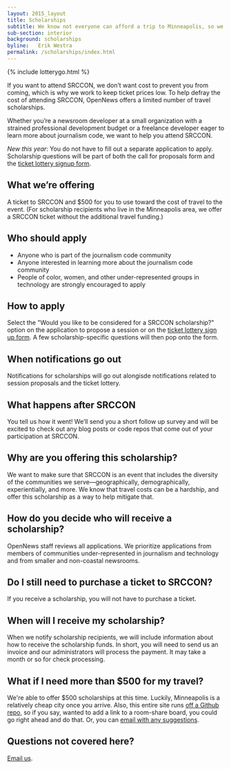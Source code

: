 ```yaml
---
layout: 2015_layout
title: Scholarships
subtitle: We know not everyone can afford a trip to Minneapolis, so we offer a limited number of travel scholarships to help you make it to SRCCON.
sub-section: interior
background: scholarships
byline:   Erik Westra
permalink: /scholarships/index.html
---
```

{% include lotterygo.html %}

If you want to attend SRCCON, we don&rsquo;t want cost to prevent you from coming, which is why we work to keep ticket prices low. To help defray the cost of attending SRCCON, OpenNews offers a limited number of travel scholarships.

Whether you&rsquo;re a newsroom developer at a small organization with a strained professional development budget or a freelance developer eager to learn more about journalism code, we want to help you attend SRCCON.

*New this year*: You do not have to fill out a separate application to apply. Scholarship questions will be part of both the call for proposals form and the [ticket lottery signup form](/lottery).

## What we&rsquo;re offering
A ticket to SRCCON and $500 for you to use toward the cost of travel to the event. (For scholarship recipients who live in the Minneapolis area, we offer a SRCCON ticket without the additional travel funding.)

## Who should apply
* Anyone who is part of the journalism code community
* Anyone interested in learning more about the journalism code community
* People of color, women, and other under-represented groups in technology are strongly encouraged to apply

## How to apply
Select the "Would you like to be considered for a SRCCON scholarship?" option on the application to propose a session or on the [ticket lottery sign up form](/lottery). A few scholarship-specific questions will then pop onto the form.

## When notifications go out
Notifications for scholarships will go out alongisde notifications related to session proposals and the ticket lottery.

## What happens after SRCCON
You tell us how it went! We&rsquo;ll send you a short follow up survey and will be excited to check out any blog posts or code repos that come out of your participation at SRCCON.

## Why are you offering this scholarship?
We want to make sure that SRCCON is an event that includes the diversity of the communities we serve&mdash;geographically, demographically, experientially, and more. We know that travel costs can be a hardship, and offer this scholarship as a way to help mitigate that.

## How do you decide who will receive a scholarship?
OpenNews staff reviews all applications. We prioritize applications from members of communities under-represented in journalism and technology and from smaller and non-coastal newsrooms.

## Do I still need to purchase a ticket to SRCCON?
If you receive a scholarship, you will not have to purchase a ticket.

## When will I receive my scholarship?
When we notify scholarship recipients, we will include information about how to receive the scholarship funds. In short, you will need to send us an invoice and our administrators will process the payment. It may take a month or so for check processing.

## What if I need more than $500 for my travel?
We're able to offer $500 scholarships at this time. Luckily, Minneapolis is a relatively cheap city once you arrive. Also, this entire site runs [off a Github repo](https://github.com/OpenNews/srccon), so if you say, wanted to add a link to a room-share board, you could go right ahead and do that. Or, you can [email with any suggestions](mailto:erika@opennews.org).

## Questions not covered here?
[Email us](mailto:srccon@opennews.org).
